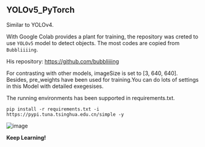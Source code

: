 ## YOLOv5_PyTorch

Similar to YOLOv4.

With Google Colab provides a plant for training, the repository was creted to use `YOLOv5` model to detect objects. The most codes are copied from `Bubbliiiing`. 

His repository: https://github.com/bubbliiiing

For contrasting with other models, imageSize is set to [3, 640, 640]. Besides, pre_weights have been used for training.You can do lots of settings in this Model with detailed exegesises.

The running environments has been supported in requirements.txt.

```
pip install -r requirements.txt -i https://pypi.tuna.tsinghua.edu.cn/simple -y
```

![image](https://user-images.githubusercontent.com/86788385/208301572-3b5c6b1d-cbd7-418a-ae12-a681f0fa5776.png)


**Keep Learning!**
